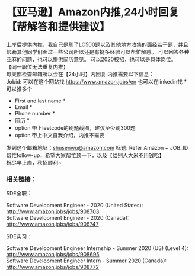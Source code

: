 【亚马逊】Amazon内推,24小时回复【帮解答和提供建议】
==
上岸后提供内推，我自己是刷了LC500题以及其他地方收集的面经若干题，并且帮助其他同学们面过一些公司所以还是有挺多经验可以帮忙解惑。  可以回答各种亚麻的问题，也可以提供简历意见。
可以2020校招，也可以是具体岗位。  
【同一职位无法重复内推】  
每天都检查邮箱所以会在【24小时】内回复   内推需要以下信息：    
Jobid: 可以在这个网站找 https://www.amazon.jobs/en 也可以在linkedin找 * 可以推多个  
- First and last name *
- Email *
- Phone number *
- 简历 *
- option 带上leetcode的刷题截图，建议至少刷300题
- option 带上中文自我介绍，内推不需要   

发到这个邮箱地址：shusenwu@amazon.com 标题: Re‍‍‌‌‍‍‌‌‌‍‍‍‌‍‍‌‌‍‍fer Amazon + JOB_ID
帮忙follow-up，希望大家帮忙顶一下，以及【给别人大米不用钱哈】  
祝尽早上岸，秋招顺利~   

### 相关链接：  

SDE全职：

Software Development Engineer - 2020 (United States): http://www.amazon.jobs/jobs/908703  
Software Development Engineer - 2020 (Canada): http://www.amazon.jobs/jobs/908747  

SDE实习：  

Software Development Engineer Internship - Summer 2020 (US) (Level 4): http://www.amazon.jobs/jobs/908695  
Software Development Engineer Intern - Summer 2020 (Canada): http://www.amazon.jobs/jobs/908772  
